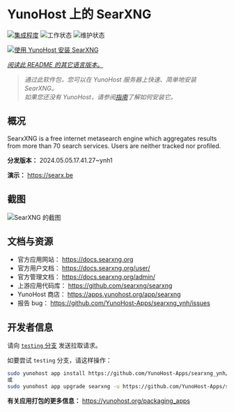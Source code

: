 <!--
注意：此 README 由 <https://github.com/YunoHost/apps/tree/master/tools/readme_generator> 自动生成
请勿手动编辑。
-->

# YunoHost 上的 SearXNG

[![集成程度](https://dash.yunohost.org/integration/searxng.svg)](https://dash.yunohost.org/appci/app/searxng) ![工作状态](https://ci-apps.yunohost.org/ci/badges/searxng.status.svg) ![维护状态](https://ci-apps.yunohost.org/ci/badges/searxng.maintain.svg)

[![使用 YunoHost 安装 SearXNG](https://install-app.yunohost.org/install-with-yunohost.svg)](https://install-app.yunohost.org/?app=searxng)

*[阅读此 README 的其它语言版本。](./ALL_README.md)*

> *通过此软件包，您可以在 YunoHost 服务器上快速、简单地安装 SearXNG。*  
> *如果您还没有 YunoHost，请参阅[指南](https://yunohost.org/install)了解如何安装它。*

## 概况

SearxXNG is a free internet metasearch engine which aggregates results from more than 70 search services. Users are neither tracked nor profiled.


**分发版本：** 2024.05.05.17.41.27~ynh1

**演示：** <https://searx.be>

## 截图

![SearXNG 的截图](./doc/screenshots/screenshot_1.png)

## 文档与资源

- 官方应用网站： <https://docs.searxng.org>
- 官方用户文档： <https://docs.searxng.org/user/>
- 官方管理文档： <https://docs.searxng.org/admin/>
- 上游应用代码库： <https://github.com/searxng/searxng>
- YunoHost 商店： <https://apps.yunohost.org/app/searxng>
- 报告 bug： <https://github.com/YunoHost-Apps/searxng_ynh/issues>

## 开发者信息

请向 [`testing` 分支](https://github.com/YunoHost-Apps/searxng_ynh/tree/testing) 发送拉取请求。

如要尝试 `testing` 分支，请这样操作：

```bash
sudo yunohost app install https://github.com/YunoHost-Apps/searxng_ynh/tree/testing --debug
或
sudo yunohost app upgrade searxng -u https://github.com/YunoHost-Apps/searxng_ynh/tree/testing --debug
```

**有关应用打包的更多信息：** <https://yunohost.org/packaging_apps>
